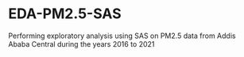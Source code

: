 # EDA-PM2.5-SAS
Performing exploratory analysis using SAS on PM2.5 data from Addis Ababa Central during the years 2016 to 2021 
